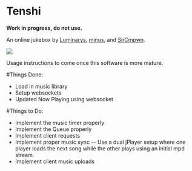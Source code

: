 # Tenshi

**Work in progress, do not use.**

An online jukebox by [Luminarys](https://github.com/Luminarys), 
[minus](https://github.com/minus7), and [SirCmpwn](https://github.com/SirCmpwn).

![](https://sr.ht/6d07.png)

Usage instructions to come once this software is more mature.

#Things Done:
* Load in music library
* Setup websockets
* Updated Now Playing using websocket


#Things to Do:
* Implement the music timer properly 
* Implement the Queue properly
* Implement client requests
* Implement proper music sync -- Use a dual jPlayer setup where one player loads the next song while the other plays using an initial mpd stream.
* Implement client music uploads
